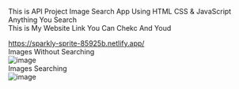 This is API Project Image Search App Using HTML CSS & JavaScript Anything You Search
<br>
This is My Website Link You Can Chekc And Youd 
<br>

https://sparkly-sprite-85925b.netlify.app/
<br>
Images Without Searching 
<br>
![image](https://github.com/MohdHadi72/Image-Search-App/assets/154020781/29a78c0b-fe3e-48f7-895e-f5064dde1122)
<br>
Images Searching 
<br>
![image](https://github.com/MohdHadi72/Image-Search-App/assets/154020781/fa7b8c35-5a68-4f0c-8b23-742162e89c64)
